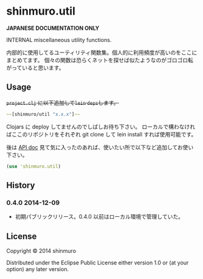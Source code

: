 shinmuro.util
================================================================================

**JAPANESE DOCUMENTATION ONLY**

INTERNAL miscellaneous utility functions.

内部的に使用してるユーティリティ関数集。個人的に利用頻度が高いのをここにまとめてます。
個々の関数は恐らくネットを探せば似たようなのがゴロゴロ転がっていると思います。

## Usage

~~``project.clj`` に以下追加して``lein`` ``deps``します。~~
```clojure
~~[shinmuro/util "x.x.x"]~~
```

Clojars に deploy してませんのでしばしお待ち下さい。
ローカルで構わなければここのリポジトリをそれぞれ git clone して lein install すれば使用可能です。

後は [API doc](http://shinmuro.github.io/util/doc/) 見て気に入ったのあれば、使いたい所で以下など追加してお使い下さい。
```clojure
(use 'shinmuro.util)
```

## History

### 0.4.0 2014-12-09
- 初期パブリックリリース。0.4.0 以前はローカル環境で管理していた。

## License

Copyright © 2014 shinmuro

Distributed under the Eclipse Public License either version 1.0 or (at your option) any later version.
